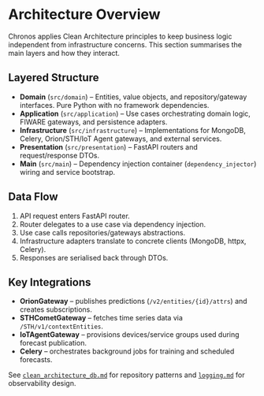 # Architecture Overview

Chronos applies Clean Architecture principles to keep business logic independent from infrastructure concerns. This section summarises the main layers and how they interact.

## Layered Structure

- **Domain** (`src/domain`) – Entities, value objects, and repository/gateway interfaces. Pure Python with no framework dependencies.
- **Application** (`src/application`) – Use cases orchestrating domain logic, FIWARE gateways, and persistence adapters.
- **Infrastructure** (`src/infrastructure`) – Implementations for MongoDB, Celery, Orion/STH/IoT Agent gateways, and external services.
- **Presentation** (`src/presentation`) – FastAPI routers and request/response DTOs.
- **Main** (`src/main`) – Dependency injection container (`dependency_injector`) wiring and service bootstrap.

## Data Flow

1. API request enters FastAPI router.
2. Router delegates to a use case via dependency injection.
3. Use case calls repositories/gateways abstractions.
4. Infrastructure adapters translate to concrete clients (MongoDB, httpx, Celery).
5. Responses are serialised back through DTOs.

## Key Integrations

- **OrionGateway** – publishes predictions (`/v2/entities/{id}/attrs`) and creates subscriptions.
- **STHCometGateway** – fetches time series data via `/STH/v1/contextEntities`.
- **IoTAgentGateway** – provisions devices/service groups used during forecast publication.
- **Celery** – orchestrates background jobs for training and scheduled forecasts.

See [`clean_architecture_db.md`](../clean_architecture_db.md) for repository patterns and [`logging.md`](../logging.md) for observability design.
